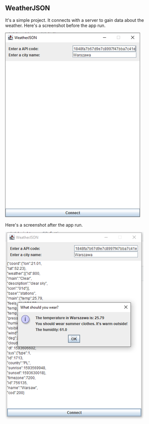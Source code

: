 ## WeatherJSON ##

It's a simple project. It connects with a server to gain data about the weather.
Here's a screenshot before the app run.

![Before using](/img/file.PNG)

Here's a screenshot after the app run.

![After using](/img/file2.PNG)


